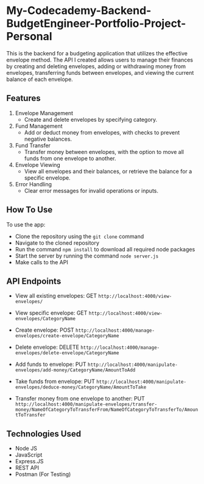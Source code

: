 # My-Codecademy-Backend-BudgetEngineer-Portfolio-Project-Personal

This is the backend for a budgeting application that utilizes the effective envelope method. The API I created allows users to manage their finances by creating and deleting envelopes, adding or withdrawing money from envelopes, transferring funds between envelopes, and viewing the current balance of each envelope.

## Features

1. Envelope Management
   - Create and delete envelopes by specifying category.
2. Fund Management
   - Add or deduct money from envelopes, with checks to prevent negative balances.
3. Fund Transfer
   - Transfer money between envelopes, with the option to move all funds from one envelope to another.
4. Envelope Viewing
   - View all envelopes and their balances, or retrieve the balance for a specific envelope.
5. Error Handling
   - Clear error messages for invalid operations or inputs.

## How To Use

To use the app:

- Clone the repository using the `git clone` command
- Navigate to the cloned repository
- Run the command `npm install` to download all required node packages
- Start the server by running the command `node server.js`
- Make calls to the API

## API Endpoints

- View all existing envelopes: GET `http://localhost:4000/view-envelopes/`
- View specific envelope: GET `http://localhost:4000/view-envelopes/CategoryName`

- Create envelope: POST `http://localhost:4000/manage-envelopes/create-envelope/CategoryName`
- Delete envelope: DELETE `http://localhost:4000/manage-envelopes/delete-envelope/CategoryName`

- Add funds to envelope: PUT `http://localhost:4000/manipulate-envelopes/add-money/CategoryName/AmountToAdd`
- Take funds from envelope: PUT `http://localhost:4000/manipulate-envelopes/deduce-money/CategoryName/AmountToTake`
- Transfer money from one envelope to another: PUT `http://localhost:4000/manipulate-envelopes/transfer-money/NameOfCategoryToTransferFrom/NameOfCategoryToTransferTo/AmountToTransfer`

## Technologies Used

- Node JS
- JavaScript
- Express.JS
- REST API
- Postman (For Testing)
